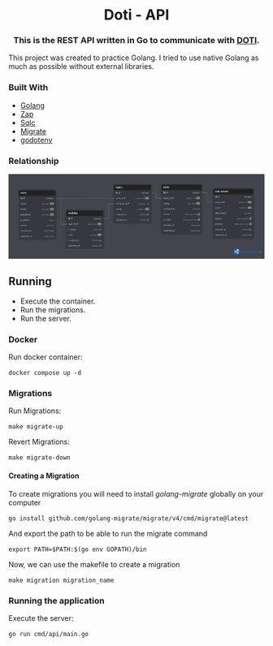 <h1 align="center">
   Doti - API
</h1>

<h3 align="center">
    This is the REST API written in Go to communicate with <a href="https://github.com/Giovani-Coelho/Doti">DOTI</a>.
</h3>

<p>
This project was created to practice Golang. I tried to use native Golang as much as possible without external libraries.
</p>

### Built With
- [Golang](https://go.dev/)
- [Zap](https://github.com/uber-go/zap)
- [Sqlc](https://sqlc.dev/)
- [Migrate](https://github.com/golang-migrate/migrate)
- [godotenv](github.com/joho/godotenv)

### Relationship
<img src="./public/relationship.png">

## Running

- Execute the container.
- Run the migrations.
- Run the server.

### Docker
Run docker container:
```
docker compose up -d
```

### Migrations
Run Migrations:
```
make migrate-up
```
Revert Migrations:
```
make migrate-down
```
#### Creating a Migration
To create migrations you will need to install _golang-migrate_ globally on your computer
```
go install github.com/golang-migrate/migrate/v4/cmd/migrate@latest
```
And export the path to be able to run the migrate command
```
export PATH=$PATH:$(go env GOPATH)/bin
```
Now, we can use the makefile to create a migration
```
make migration migration_name
```
### Running the application
Execute the server:
```
go run cmd/api/main.go
```